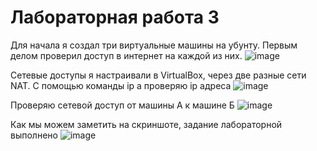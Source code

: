 # Лабораторная работа 3

Для начала я создал три виртуальные машины на убунту. Первым делом проверил доступ в интернет на каждой из них.
![image](https://github.com/user-attachments/assets/13d92c03-3f8a-408d-a5d5-f6a0396bd992)

Сетевые доступы я настраивали в VirtualBox, через две разные сети NAT. С помощью команды ip a проверяю ip адреса
![image](https://github.com/user-attachments/assets/2910a3b6-d9dc-4d1c-bc94-5aab17718d5e)

Проверяю сетевой доступ от машины А к машине Б
![image](https://github.com/user-attachments/assets/29a649ed-c604-4ce9-b9c7-4a64dc661fdc)

Как мы можем заметить на скриншоте, задание лабораторной выполнено
![image](https://github.com/user-attachments/assets/988d3c04-449e-4c52-ad97-7e0b008b36e7)

